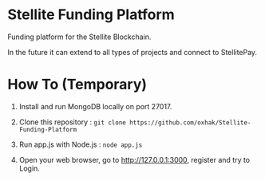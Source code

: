 # Stellite Funding Platform

Funding platform for the Stellite Blockchain.

In the future it can extend to all types of projects and connect to StellitePay.


# How To (Temporary)

1. Install and run MongoDB locally on port 27017.

2. Clone this repository :
`git clone https://github.com/oxhak/Stellite-Funding-Platform`

3. Run app.js with Node.js : `node app.js`

4. Open your web browser, go to http://127.0.0.1:3000, register and try to Login.
